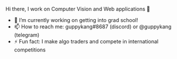 Hi there, I work on Computer Vision and Web applications 👋

- 🔭 I’m currently working on getting into grad school!
- 📫 How to reach me: guppykang#8687 (discord) or @guppykang (telegram)
- ⚡ Fun fact: I make algo traders and compete in international competitions
